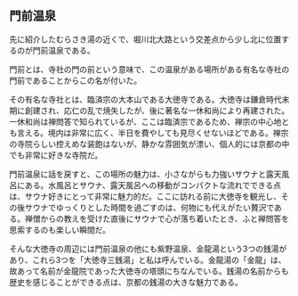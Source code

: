 ## 門前温泉

先に紹介したむらさき湯の近くで、堀川北大路という交差点から少し北に位置するのが門前温泉である。

門前とは、寺社の門の前という意味で、この温泉がある場所がある有名な寺社の門前であることからこの名が付いた。

その有名な寺社とは、臨済宗の大本山である大徳寺である。大徳寺は鎌倉時代末期に創建され、応仁の乱で焼失したが、後に著名な一休和尚により再建された。一休和尚は禅問答で知られているが、ここは臨済宗であるため、禅宗の中心地とも言える。境内は非常に広く、半日を費やしても見尽くせないほどである。禅宗の寺院らしい控えめな装飽はないが、静かな雰囲気が漂い、個人的には京都の中でも非常に好きな寺院だ。

門前温泉に話を戻すと、この場所の魅力は、小さながらも力強いサウナと露天風呂にある。水風呂とサウナ、露天風呂への移動がコンパクトな流れでできる点は、サウナ好きにとって非常に魅力的だ。ここに訪れる前に大徳寺を観光し、その後サウナでゆっくりとした時間を過ごすのは、何物にも代えがたい贅沢である。禅僧からの教えを受けた直後にサウナで心が落ち着いたとき、ふと禅問答を思索するのも楽しい瞬間だ。

そんな大徳寺の周辺には門前温泉の他にも紫野温泉、金龍湯という3つの銭湯があり、これら3つを「大徳寺三銭湯」と私は呼んでいる。金龍湯の「金龍」は、故あって名前が金龍院であった大徳寺の塔頭にちなんでいる。銭湯の名前からも歴史を感じることができる点は、京都の銭湯の大きな魅力である。